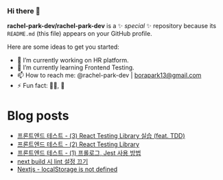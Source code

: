 ### Hi there 👋

**rachel-park-dev/rachel-park-dev** is a ✨ _special_ ✨ repository because its `README.md` (this file) appears on your GitHub profile.

Here are some ideas to get you started:

- 🔭 I’m currently working on HR platform.
- 🌱 I’m currently learning Frontend Testing.
- 📫 How to reach me: @rachel-park-dev | borapark13@gmail.com
- ⚡ Fun fact: 🏃‍♀️, 🍞

# Blog posts

<!-- BLOG-POST-LIST:START -->
- [프론트엔드 테스트 - &lpar;3&rpar; React Testing Library 실습 &lpar;feat. TDD&rpar;](https://rachelslab.tistory.com/175)
- [프론트엔드 테스트 - &lpar;2&rpar; React Testing Library](https://rachelslab.tistory.com/174)
- [프론트엔드 테스트 - &lpar;1&rpar; 프롤로그, Jest 사용 방법](https://rachelslab.tistory.com/173)
- [next build 시 lint 설정 끄기](https://rachelslab.tistory.com/162)
- [Nextjs - localStorage is not defined](https://rachelslab.tistory.com/156)
<!-- BLOG-POST-LIST:END -->
